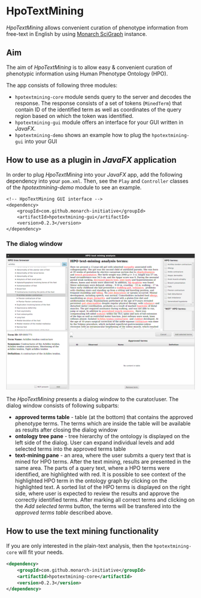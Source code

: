 # HpoTextMining
*HpoTextMining* allows convenient curation of phenotype information from free-text in English by using [Monarch SciGraph](https://scigraph-ontology.monarchinitiative.org/scigraph/annotations/complete) instance.

## Aim
The aim of *HpoTextMining* is to allow easy & convenient curation of phenotypic information using Human Phenotype Ontology (HPO).

The app consists of following three modules:

- `hpotextmining-core` module sends query to the server and decodes the response. The response consists of a set of tokens (`MinedTerm`) that contain ID of the identified term as well as coordinates of the query region based on which the token was identified.
- `hpotextmining-gui` module offers an interface for your GUI written in *JavaFX*.
- `hpotextmining-demo` shows an example how to plug the `hpotextmining-gui` into your GUI

## How to use as a plugin in *JavaFX* application
In order to plug *HpoTextMining* into your *JavaFX* app, add the following dependency into your `pom.xml`. Then, see the `Play` and `Controller` classes of the *hpotextmining-demo* module to see an example.

```
<!-- HpoTextMining GUI interface -->
<dependency>
    <groupId>com.github.monarch-initiative</groupId>
    <artifactId>hpotextmining-gui</artifactId>
    <version>0.2.3</version>
</dependency>
```

### The dialog window

![Dialog window](img/dialog_screenshot.png)

The *HpoTextMining* presents a dialog window to the curator/user. The dialog window consists of following subparts:

- **approved terms table** - table (at the bottom) that contains the approved phenotype terms. The terms which are inside the table will be available as results after closing the dialog window
- **ontology tree pane** - tree hierarchy of the ontology is displayed on the left side of the dialog. User can expand individual levels and add selected terms into the approved terms table
- **text-mining pane** - an area, where the user submits a query text that is mined for HPO terms. After the text mining, results are presented in the same area. The parts of a query text, where a HPO terms were identified, are highlighted with red. It is possible to see context of the highlighted HPO term in the ontology graph by clicking on the highlighted text. 
  A sorted list of the HPO terms is displayed on the right side, where user is expected to review the results and approve the correctly identified terms. After marking all correct terms and clicking on the *Add selected terms* button, the terms will be transfered into the *approved terms table* described above.


## How to use the text mining functionality

If you are only interested in the plain-text analysis, then the `hpotextmining-core` will fit your needs.

```xml
<dependency>
    <groupId>com.github.monarch-initiative</groupId>
    <artifactId>hpotextmining-core</artifactId>
    <version>0.2.3</version>
</dependency>
```

